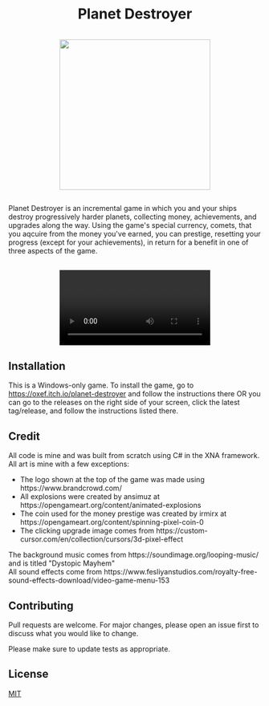 # <p align="center"> Planet Destroyer <br><br> <img width=300 src="https://github.com/Owen-Isenhart/PlanetDestroyer/assets/112519614/0c17d778-8d82-42d3-990e-0c7173748ff1">

Planet Destroyer is an incremental game in which you and your ships destroy progressively harder planets, collecting money, achievements, and upgrades along the way.
Using the game's special currency, comets, that you aqcuire from the money you've earned, you can prestige, resetting your progress (except for your achievements), in return for a benefit in one of three aspects of the game.

## <div align="center"> <video src="https://github.com/Owen-Isenhart/PlanetDestroyer/assets/112519614/722bbf4f-f4df-4059-9127-923e0d0623a8">





## Installation

This is a Windows-only game. To install the game, go to https://oxef.itch.io/planet-destroyer and follow the instructions there OR
you can go to the releases on the right side of your screen, click the latest tag/release, and follow the instructions listed there.






## Credit

All code is mine and was built from scratch using C# in the XNA framework. <br>
All art is mine with a few exceptions:
<ul>
  <li>
    The logo shown at the top of the game was made using https://www.brandcrowd.com/
  </li>
  <li>
    All explosions were created by ansimuz at https://opengameart.org/content/animated-explosions
  </li>
  <li>
    The coin used for the money prestige was created by irmirx at https://opengameart.org/content/spinning-pixel-coin-0
  </li>
  <li>
    The clicking upgrade image comes from https://custom-cursor.com/en/collection/cursors/3d-pixel-effect
  </li>
</ul>
The background music comes from https://soundimage.org/looping-music/ and is titled "Dystopic Mayhem"
<br>
All sound effects come from https://www.fesliyanstudios.com/royalty-free-sound-effects-download/video-game-menu-153

## Contributing

Pull requests are welcome. For major changes, please open an issue first
to discuss what you would like to change.

Please make sure to update tests as appropriate.

## License

[MIT](https://choosealicense.com/licenses/mit/)
